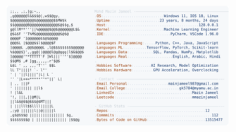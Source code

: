 <picture>
  <source srcset="https://raw.githubusercontent.com/mmazinjameel/mmazinjameel/main/dark_mode.svg?v=1753819984" media="(prefers-color-scheme: dark)">
  <img src="https://raw.githubusercontent.com/mmazinjameel/mmazinjameel/main/light_mode.svg?v=1753819984">
</picture>
